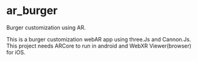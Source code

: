 # ar_burger
Burger customization using AR.


This is a burger customization webAR app using three.Js and Cannon.Js. 
This project needs ARCore to run in android and WebXR Viewer(browser) for iOS.
